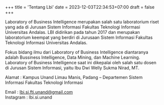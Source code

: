 +++
title = 'Tentang Lbi'
date = 2023-12-03T22:34:53+07:00
draft = false
+++



Laboratory of Business Intelligence merupakan salah satu laboratorium riset yang ada di Jurusan Sistem Informasi Fakultas Teknologi Informasi Universitas Andalas. LBI didirikan pada tahun 2017 dan merupakan laboratorium keempat yang berdiri di Jurusaan Sistem Informasi Fakultas Teknologi Informasi Universitas Andalas.

Fokus bidang ilmu dari Laboratory of Business Intelligence diantaranya adalah Bussiness Intelligence, Data Mining, dan Machine Learning. Laboratory of Business Intelligence saat ini dikepalai oleh salah satu dosen di Jurusan Sistem Informasi, yaitu Ibu Dwi Welly Sukma Nirad, MT.

Alamat :  Kampus Unand Limau Manis, Padang – Departemen Sistem Informasi Fakultas Teknologi Informasi 

Email : lbi.si.fti.unand@gmail.com\
Instagram : lbi.si.unand




